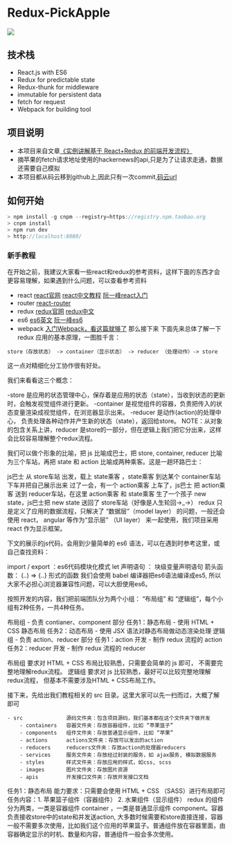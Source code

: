 # Redux-PickApple
![](https://raw.githubusercontent.com/ckinmind/apple-basket-redux/master/src/images/appleBasket.gif)


## 技术栈
- React.js with ES6
- Redux for predictable state
- Redux-thunk for middleware
- immutable for persistent data
- fetch for request 
- Webpack for building tool

## 项目说明
- 本项目来自文章[《实例讲解基于 React+Redux 的前端开发流程》](https://segmentfault.com/a/1190000005356568)
- 摘苹果的fetch请求地址使用的hackernews的api,只是为了让请求走通，数据还需要自己模拟
- 本项目都从码云移到github上,因此只有一次commit,[码云url](https://git.oschina.net/zf6644777/Redux-ApplePick)

## 如何开始
```js
> npm install -g cnpm --registry=https://registry.npm.taobao.org
> cnpm install
> npm run dev
> http://localhost:8080/
```

### 新手教程
在开始之前，我建议大家看一些react和redux的参考资料，这样下面的东西才会更容易理解，如果遇到什么问题，可以查看参考资料

- react [react官网](https://facebook.github.io/react/) [react中文教程](http://react-china.org/c/jiao-cheng) [阮一峰react入门](http://www.ruanyifeng.com/blog/2015/03/react.html) 
- router [react-router](https://github.com/ReactTraining/react-router)
- redux [redux官网](http://redux.js.org/) [redux中文](http://cn.redux.js.org/) 
- es6 [es6英文](http://exploringjs.com/) [阮一峰es6](http://es6.ruanyifeng.com/) 
- webpack [入门Webpack，看这篇就够了](http://www.jianshu.com/p/42e11515c10f) 
那么接下来 
下面先来总体了解一下 redux 应用的基本原理，一图胜千言：
```
store（存放状态） -> container（显示状态） -> reducer （处理动作）-> store
```
这一点对精细化分工协作很有好处。

我们来看看这三个概念：

 -store 是应用的状态管理中心，保存着是应用的状态（state），当收到状态的更新时，会触发视觉组件进行更新。
 -container 是视觉组件的容器，负责把传入的状态变量渲染成视觉组件，在浏览器显示出来。
 -reducer 是动作(action)的处理中心， 负责处理各种动作并产生新的状态（state），返回给store。
NOTE：从对象的包含关系上讲，reducer 是store的一部分，但在逻辑上我们把它分出来，这样会比较容易理解整个redux流程。

我们可以做个形象的比喻，把 js 比喻成巴士，把 store, container, reducer 比喻为三个车站，再把 state 和 action 比喻成两种乘客。这是一趟环路巴士：

js巴士 从 store车站 出发，载上 state乘客 ，state乘客 到达某个 container车站 下车并把自己展示出来
过了一会，有一个 action乘客 上车了，js巴士 把 action乘客 送到 reducer车站，在这里 action乘客 和 state乘客 生了一个孩子 new state，js巴士把 new state 送回了 store车站（好像是人生轮回→_→）
redux 只是定义了应用的数据流程，只解决了 “数据层”（model layer） 的问题，一般还会使用 react， angular 等作为“显示层” （UI layer） 来一起使用，我们项目采用 react 作为显示框架。


下文的展示的js代码，会用到少量简单的 es6 语法，可以在遇到时参考这里，或自己查找资料：

import / export ：es6代码模块化模式
let 声明语句 ： 块级变量声明语句
箭头函数： (..) => {..} 形式的函数
我们会使用 babel 编译器把es6语法编译成es5, 所以大家不必担心浏览器兼容性问题，可以大胆使用es6。


按照开发的内容，我们把前端团队分为两个小组： “布局组” 和 “逻辑组”，每个小组有2种任务，一共4种任务。

布局组 - 负责 contianer、component 部分
任务1：静态布局 - 使用 HTML + CSS 静态布局
任务2：动态布局 - 使用 JSX 语法对静态布局做动态渲染处理
逻辑组 - 负责 action、reducer 部分
任务1：action 开发 - 制作 redux 流程的 action
任务2：reducer 开发 - 制作 redux 流程的 reducer

布局组 要求对 HTML + CSS 布局比较熟悉，只需要会简单的 js 即可， 不需要完整地理解redux流程。
逻辑组 要求对 js 比较熟悉，最好可以比较完整地理解redux流程， 但基本不需要涉及HTML + CSS布局工作。

接下来，先给出我们教程相关的 src 目录。这里大家可以先一扫而过，大概了解即可

```
- src              源码文件夹：包含项目源码，我们基本都在这个文件夹下做开发
    - containers   容器文件夹：存放容器组件，比如 “苹果篮子”
    - components   组件文件夹：存放普通显示组件，比如 “苹果”
    - actions      actions文件夹：存放可以发出的action 
    - reducers     reducers文件夹：存放action的处理器reducers
    - services     服务文件夹：存放经过封装的服务，如 ajax服务, 模拟数据服务
    - styles       样式文件夹：存放应用的样式，如css, scss
    - images       图片文件夹：存放图片资源
    - apis         开发接口文件夹：存放开发接口文档
```
任务1：静态布局
能力要求：只需要会使用 HTML + CSS （SASS）进行布局即可
任务内容：1. 苹果篮子组件（容器组件） 2. 水果组件（显示组件）
redux 的组件分为两类，一类是容器组件 container ，一类是普通显示组件 component。容器负责接收store中的state和并发送action, 大多数时候需要和store直接连接，容器一般不需要多次使用，比如我们这个应用的苹果篮子。普通组件放在容器里面，由容器确定显示的时机、数量和内容，普通组件一般会多次使用。
